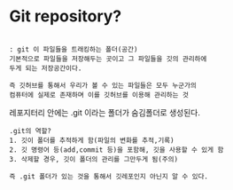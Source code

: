 # Git repository?

```

: git 이 파일들을 트래킹하는 폴더(공간)
기본적으로 파일들을 저장해두는 곳이고 그 파일들을 깃의 관리하에
두게 되는 저장공간이다.

즉 깃허브를 통해서 우리가 볼 수 있는 파일들은 모두 누군가의
컴퓨터에 실제로 존재하며 이를 깃허브를 이용해 관리하는 것
```

레포지터리 안에는 .git 이라는 폴더가 숨김폴더로 생성된다.

```
.git의 역할?
1. 깃이 폴더를 추적하게 함(파일의 변화를 추적,기록)
2. 깃 명령어 등(add,commit 등)을 포함해, 깃을 사용할 수 있게 함
3. 삭제할 경우, 깃이 폴더의 관리를 그만두게 됨(주의)

즉 .git 폴더가 있는 것을 통해서 깃레포인지 아닌지 알 수 있다.

```
